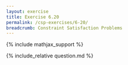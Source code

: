 ```yaml
---
layout: exercise
title: Exercise 6.20
permalink: /csp-exercises/6-20/
breadcrumb: Constraint Satisfaction Problems
---
```


{% include mathjax_support %}

<div><i class="arrow-up" data-chapter="csp-exercises" data-exercise="ex_20" data-rating="0"></i></div>
{% include_relative question.md %}
